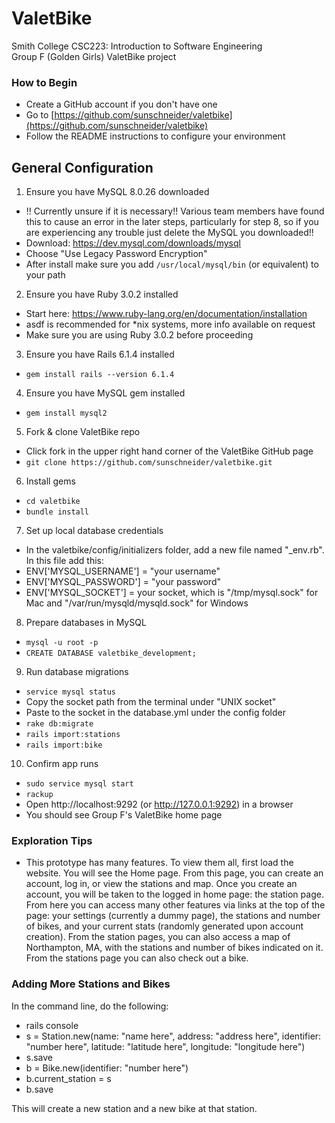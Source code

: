 # ValetBike

Smith College CSC223: Introduction to Software Engineering\
Group F (Golden Girls) ValetBike project


### How to Begin
* Create a GitHub account if you don't have one
* Go to [https://github.com/sunschneider/valetbike](https://github.com/sunschneider/valetbike)
* Follow the README instructions to configure your environment

## General Configuration
1. Ensure you have MySQL 8.0.26 downloaded 
* !! Currently unsure if it is necessary!! Various team members have found this to cause an error in the later steps, particularly for step 8, so if you are experiencing any trouble just delete the MySQL you downloaded!!
* Download: https://dev.mysql.com/downloads/mysql
* Choose "Use Legacy Password Encryption"
* After install make sure you add `/usr/local/mysql/bin` (or equivalent) to your path

2. Ensure you have Ruby 3.0.2 installed
* Start here: https://www.ruby-lang.org/en/documentation/installation
* asdf is recommended for *nix systems, more info available on request
* Make sure you are using Ruby 3.0.2 before proceeding

3. Ensure you have Rails 6.1.4 installed
* `gem install rails --version 6.1.4`

4. Ensure you have MySQL gem installed
* `gem install mysql2`

5. Fork & clone ValetBike repo
* Click fork in the upper right hand corner of the ValetBike GitHub page
* `git clone https://github.com/sunschneider/valetbike.git`

6. Install gems
* `cd valetbike`
* `bundle install`

7. Set up local database credentials 
* In the valetbike/config/initializers folder, add a new file named "_env.rb". In this file add this:
* ENV['MYSQL_USERNAME']   =   "your username"
* ENV['MYSQL_PASSWORD']   =   "your password"
* ENV['MYSQL_SOCKET'] = your socket, which is "/tmp/mysql.sock" for Mac and "/var/run/mysqld/mysqld.sock" for Windows


8. Prepare databases in MySQL
* `mysql -u root -p`
* `CREATE DATABASE valetbike_development;`

9. Run database migrations
* `service mysql status`
*  Copy the socket path from the terminal under "UNIX socket"
* Paste to the socket in the database.yml under the config folder 
* `rake db:migrate`
* `rails import:stations`
* `rails import:bike`

10. Confirm app runs
* `sudo service mysql start`
* `rackup`
* Open http://localhost:9292 (or http://127.0.0.1:9292) in a browser
* You should see Group F's ValetBike home page

### Exploration Tips
* This prototype has many features. To view them all, first load the website. You will see the Home page. From this page, you can create an account, log in, or view the stations and map. Once you create an account, you will be taken to the logged in home page: the station page. From here you can access many other features via links at the top of the page: your settings (currently a dummy page), the stations and number of bikes, and your current stats (randomly generated upon account creation). From the station pages, you can also access a map of Northampton, MA, with the stations and number of bikes indicated on it. From the stations page you can also check out a bike.

### Adding More Stations and Bikes
In the command line, do the following:
 * rails console
 * s = Station.new(name: "name here", address: "address here", identifier: "number here", latitude: "latitude here", longitude: "longitude here")
 * s.save
 * b = Bike.new(identifier: "number here")
 * b.current_station = s
 * b.save
 
This will create a new station and a new bike at that station.
